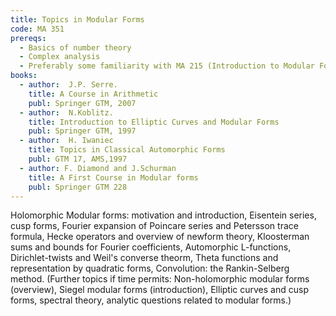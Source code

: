 ```yaml
---
title: Topics in Modular Forms
code: MA 351
prereqs:
  - Basics of number theory
  - Complex analysis
  - Preferably some familiarity with MA 215 (Introduction to Modular Forms) but not necessary.
books:
  - author:  J.P. Serre.
    title: A Course in Arithmetic
    publ: Springer GTM, 2007
  - author:  N.Koblitz.
    title: Introduction to Elliptic Curves and Modular Forms
    publ: Springer GTM, 1997
  - author:  H. Iwaniec
    title: Topics in Classical Automorphic Forms
    publ: GTM 17, AMS,1997
  - author: F. Diamond and J.Schurman
    title: A First Course in Modular forms
    publ: Springer GTM 228
---
```


Holomorphic Modular forms: motivation and introduction, Eisentein series, cusp
forms, Fourier expansion of Poincare series and Petersson trace formula, Hecke
operators and overview of newform theory, Kloosterman sums and bounds for
Fourier coefficients, Automorphic L-functions, Dirichlet-twists and Weil's
converse theorm, Theta functions and representation by quadratic forms,
Convolution: the Rankin-Selberg method.
(Further topics if time permits: Non-holomorphic modular forms (overview),
Siegel modular forms (introduction), Elliptic curves and cusp forms, spectral
theory, analytic questions related to modular forms.)
